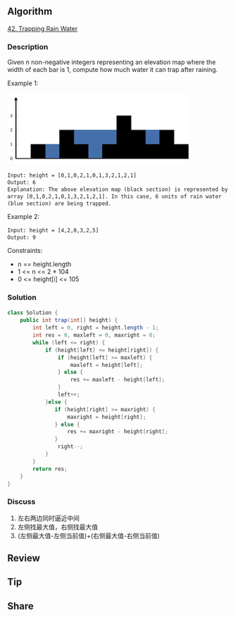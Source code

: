 ## Algorithm

[42. Trapping Rain Water](https://leetcode.com/problems/trapping-rain-water/)

### Description

Given n non-negative integers representing an elevation map where the width of each bar is 1, compute how much water it can trap after raining.

Example 1:

![](assets/20211214-5981c540.png)

```
Input: height = [0,1,0,2,1,0,1,3,2,1,2,1]
Output: 6
Explanation: The above elevation map (black section) is represented by array [0,1,0,2,1,0,1,3,2,1,2,1]. In this case, 6 units of rain water (blue section) are being trapped.
```

Example 2:

```
Input: height = [4,2,0,3,2,5]
Output: 9
```

Constraints:

- n == height.length
- 1 <= n <= 2 * 104
- 0 <= height[i] <= 105

### Solution

```java
class Solution {
    public int trap(int[] height) {
        int left = 0, right = height.length - 1;
        int res = 0, maxleft = 0, maxright = 0;
        while (left <= right) {
            if (height[left] <= height[right]) {
                if (height[left] >= maxleft) {
                    maxleft = height[left];
                } else {
                    res += maxleft - height[left];
                }
                left++;
            }else {
               if (height[right] >= maxright) {
                   maxright = height[right];
               } else {
                   res += maxright - height[right];
               }
                right--;
            }
        }
        return res;
    }
}
```

### Discuss

1. 左右两边同时逼近中间
2. 左侧找最大值，右侧找最大值
3. (左侧最大值-左侧当前值)+(右侧最大值-右侧当前值)

## Review


## Tip


## Share

